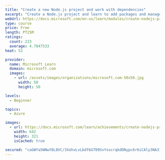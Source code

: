 ```yaml
---
title: "Create a new Node.js project and work with dependencies"
excerpt: "Create a Node.js project and learn to add packages and manage package dependencies in your project. Use the NPM CLI and registry to add libraries and tools to your JavaScript/TypeScript applications using Visual Studio Code."
webUrl: https://docs.microsoft.com/en-us/learn/modules/create-nodejs-project-dependencies/
type: course
price: Free
length: PT25M
ratings:
  count: 223
  average: 4.7847533
heat: 52

provider:
  name: Microsoft Learn
  domain: microsoft.com
  images:
    - url: /assets/images/organizations/microsoft.com-50x50.jpg
      width: 50
      height: 50

levels:
  - Beginner

topics:
  - Azure

images:
  - url: https://docs.microsoft.com/learn/achievements/create-nodejs-project-dependencies-social.png
    width: 642
    height: 321
    isCached: true

secured: "caGWYa5WNwY8L8VC/3XohvLvLbdf6GT09SvYsocrqkdDNypc6r6iCAly3NA3IRStEXKyeBytsswcV02s1rb7Vi/gFOOZstzdFHbIGwVgU/0fVvGBWinNBTQXm3P/3qfbL2aRCpJ0wSIcaA8amCh8amDoyNBtadKQO0YWc9ToVkWDwyAA9eJ31Q5Sb60rWCJZDz7mYyuWQHM3lPOTD5fZRLrgBEROD2wvXO4msDariHPyGgMdIZj+Kn3r6zR31xySuv35eKe00vzyUtNCk7/4HBgwYSzMdQH1Ym6N2I1nI056XD8zrV2UYIF9wuvEurSsiGb3mo6F5yeg90Su+qKYIKinGFcIx8VxZFWJfXUB7RY8quMxObW41BlLa03amfz6farXqjGIHg4LeekjaxzpEKnHXwyJBoXlVPiZckncKwY=;lPvFZbAFNxNxlEoaOTp1nw=="
---
```


